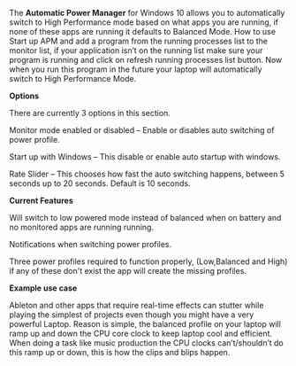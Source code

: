 The <b>Automatic Power Manager</b> for Windows 10 allows you to automatically switch to High Performance mode based on what apps you are running, if none of these apps are running it defaults to Balanced Mode.
How to use
Start up APM and add a program from the running processes list to the monitor list, if your application isn’t on the running list make sure your program is running and click on refresh running processes list button.
Now when you run this program in the future your laptop will automatically switch to High Performance Mode.

<b>Options</b>

There are currently 3 options in this section.

Monitor mode enabled or disabled – Enable or disables auto switching of power profile.

Start up with Windows – This disable or enable auto startup with windows.

Rate Slider – This chooses how fast the auto switching happens, between 5 seconds up to 20 seconds. Default is 10 seconds.


<b>Current Features</b>

Will switch to low powered mode instead of balanced when on battery and no monitored apps are running running.

Notifications when switching power profiles.

Three power profiles required to function properly, (Low,Balanced and High) if any of these don't exist the app will create the missing profiles.


<b>Example use case</b>

Ableton and other apps that require real-time effects can stutter while playing the simplest of projects even though you might have a very powerful Laptop. 
Reason is simple, the balanced profile on your laptop will ramp up and down the CPU core clock to keep laptop cool and efficient.
When doing a task like music production the CPU clocks can’t/shouldn’t do this ramp up or down, this is how the clips and blips happen.

